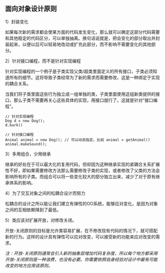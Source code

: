 ## 面向对象设计原则

1）封装变化

如果每次新的需求都会使某方面的代码发生变化，那么就可以确定这部分代码需要和其他稳定的代码区分，可以单独抽离。换句话说就是，把会变化的部分取出并封装起来，以便以后可以轻易地改动或扩充此部分，而不影响不需要变化的其他部分。

2）针对接口编程，而不是针对实现编程

针对实现编程的一个例子是子类实现父类/超类里面定义的所有接口，子类必须知道所有的细节。这将导致子类经常为了新的需求而需要修改，这是一种绑定于实现的耦合关系。

当我们将子类里面这些行为独立成一组单独的类，子类里面使用这组新类提供的接口，那么子类不需要再关心这些具体的实现，用接口就行了。这就是针对“接口编程”。

```
// 针对实现编程
Dog d = new Dog();
d.bark()

// 针对接口编程
Animal animal = new Dog(); // 可以动态指定，比如 animal = getAnimal()
animal.makeSound();
```

3）多用组合，少用继承

继承的好处在于可以最大化的复用代码，但却因为这种继承实现的紧耦合关系扩展性不好，即如果需要修改方法那么需要修改子类的实现，或者修改了父类的方法会影响所有的子类。而组合可以将一些变化较大的部分独立出来，减少了对于原有继承体系的影响。

4）为了交互对象之间的松耦合设计而努力

松耦合的设计之所以能让我们建立有弹性的OO系统，能够应对变化，是因为对象之间的互相依赖降到了最低。

5）类应该对扩展开放，对修改关闭。

开放-关闭原则的目标是允许类容易扩展，在不修改现有代码的情况下，就可搭配新的行为。这样的设计具有弹性可以应对改变，可以接受新的功能来应对改变的需求。

*注：开放-关闭原则通常会引入新的抽象层增加代码复杂度，所以每个地方都采用开放-关闭原则是一种浪费，也没有必要。你需要依照自身经验对设计中最有可能改变的地方应用该原则。*
